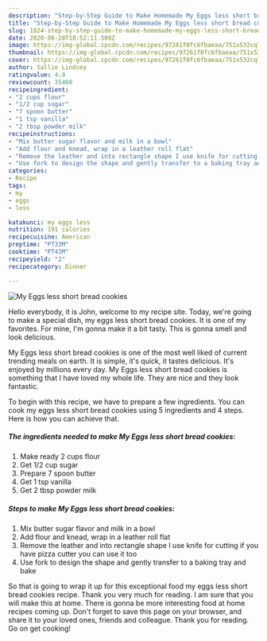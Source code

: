 ```yaml
---
description: "Step-by-Step Guide to Make Homemade My Eggs less short bread cookies"
title: "Step-by-Step Guide to Make Homemade My Eggs less short bread cookies"
slug: 1824-step-by-step-guide-to-make-homemade-my-eggs-less-short-bread-cookies
date: 2020-06-28T18:52:11.508Z
image: https://img-global.cpcdn.com/recipes/97261f0fc6fbaeaa/751x532cq70/my-eggs-less-short-bread-cookies-recipe-main-photo.jpg
thumbnail: https://img-global.cpcdn.com/recipes/97261f0fc6fbaeaa/751x532cq70/my-eggs-less-short-bread-cookies-recipe-main-photo.jpg
cover: https://img-global.cpcdn.com/recipes/97261f0fc6fbaeaa/751x532cq70/my-eggs-less-short-bread-cookies-recipe-main-photo.jpg
author: Sallie Lindsey
ratingvalue: 4.9
reviewcount: 35460
recipeingredient:
- "2 cups flour"
- "1/2 cup sugar"
- "7 spoon butter"
- "1 tsp vanilla"
- "2 tbsp powder milk"
recipeinstructions:
- "Mix butter sugar flavor and milk in a bowl"
- "Add flour and knead, wrap in a leather roll flat"
- "Remove the leather and into rectangle shape I use knife for cutting if you have pizza cutter you can use it too"
- "Use fork to design the shape and gently transfer to a baking tray and bake"
categories:
- Recipe
tags:
- my
- eggs
- less

katakunci: my eggs less 
nutrition: 191 calories
recipecuisine: American
preptime: "PT33M"
cooktime: "PT43M"
recipeyield: "2"
recipecategory: Dinner

---
```



![My Eggs less short bread cookies](https://img-global.cpcdn.com/recipes/97261f0fc6fbaeaa/751x532cq70/my-eggs-less-short-bread-cookies-recipe-main-photo.jpg)

Hello everybody, it is John, welcome to my recipe site. Today, we're going to make a special dish, my eggs less short bread cookies. It is one of my favorites. For mine, I'm gonna make it a bit tasty. This is gonna smell and look delicious.



My Eggs less short bread cookies is one of the most well liked of current trending meals on earth. It is simple, it's quick, it tastes delicious. It's enjoyed by millions every day. My Eggs less short bread cookies is something that I have loved my whole life. They are nice and they look fantastic.


To begin with this recipe, we have to prepare a few ingredients. You can cook my eggs less short bread cookies using 5 ingredients and 4 steps. Here is how you can achieve that.

<!--inarticleads1-->

##### The ingredients needed to make My Eggs less short bread cookies:

1. Make ready 2 cups flour
1. Get 1/2 cup sugar
1. Prepare 7 spoon butter
1. Get 1 tsp vanilla
1. Get 2 tbsp powder milk




<!--inarticleads2-->

##### Steps to make My Eggs less short bread cookies:

1. Mix butter sugar flavor and milk in a bowl
1. Add flour and knead, wrap in a leather roll flat
1. Remove the leather and into rectangle shape I use knife for cutting if you have pizza cutter you can use it too
1. Use fork to design the shape and gently transfer to a baking tray and bake




So that is going to wrap it up for this exceptional food my eggs less short bread cookies recipe. Thank you very much for reading. I am sure that you will make this at home. There is gonna be more interesting food at home recipes coming up. Don't forget to save this page on your browser, and share it to your loved ones, friends and colleague. Thank you for reading. Go on get cooking!
